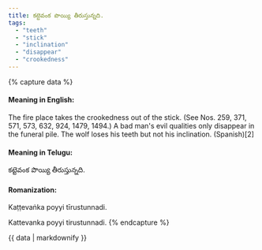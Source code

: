 ```yaml
---
title: కట్టెవంక పొయ్యి తీరుస్తున్నది.
tags:
  - "teeth"
  - "stick"
  - "inclination"
  - "disappear"
  - "crookedness"
---
```


{% capture data %}
#### Meaning in English:
The fire place takes the crookedness out of the stick.
(See Nos. 259, 371, 571, 573, 632, 924, 1479, 1494.)
A bad man's evil qualities only disappear in the funeral pile.
The wolf loses his teeth but not his inclination. (Spanish)[2]

#### Meaning in Telugu:
కట్టెవంక పొయ్యి తీరుస్తున్నది.

#### Romanization:
Kaṭṭevaṅka poyyi tīrustunnadi.

Kattevanka poyyi tirustunnadi.
{% endcapture %}

{{ data | markdownify }}

